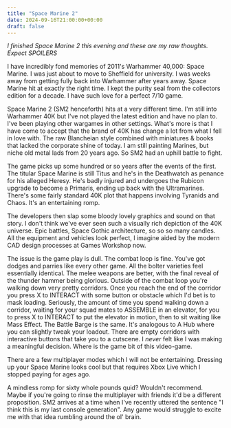 ```yaml
---
title: "Space Marine 2"
date: 2024-09-16T21:00:00+00:00
draft: false
---
```


_I finished Space Marine 2 this evening and these are my raw thoughts. Expect SPOILERS_

I have incredibly fond memories of 2011's Warhammer 40,000: Space Marine. I was just about to move to Sheffield for university. I was weeks away from getting fully back into Warhammer after years away. Space Marine hit at exactly the right time. I kept the purity seal from the collectors edition for a decade. I have such love for a perfect 7/10 game.

Space Marine 2 (SM2 henceforth) hits at a very different time. I'm still into Warhammer 40K but I've not played the latest edition and have no plan to. I've been playing other wargames in other settings. What's more is that I have come to accept that the brand of 40K has change a lot from what I fell in love with. The raw Blancheian style combined with miniatures & books that lacked the corporate shine of today. I am still painting Marines, but niche old metal lads from 20 years ago. So SM2 had an uphill battle to fight. 

The game picks up some hundred or so years after the events of the first. The titular Space Marine is still Titus and he's in the Deathwatch as penance for his alleged Heresy. He's badly injured and undergoes the Rubicon upgrade to become a Primaris, ending up back with the Ultramarines. There's some fairly standard 40K plot that happens involving Tyranids and Chaos. It's an entertaining romp.

The developers then slap some bloody lovely graphics and sound on that story. I don't think we've ever seen such a visually rich depiction of the 40K universe. Epic battles, Space Gothic architecture, so so so many candles. All the equipment and vehicles look perfect, I imagine aided by the modern CAD design processes at Games Workshop now.

The issue is the game play is dull. The combat loop is fine. You've got dodges and parries like every other game. All the bolter varieties feel essentially identical. The melee weapons are better, with the final reveal of the thunder hammer being glorious. Outside of the combat loop you're walking down very pretty corridors. Once you reach the end of the corridor you press X to INTERACT with some button or obstacle which I'd bet is to mask loading. Seriously, the amount of time you spend walking down a corridor, waiting for your squad mates to ASSEMBLE in an elevator, for you to press X to INTERACT to put the elevator in motion, then to sit waiting like Mass Effect. The Battle Barge is the same. It's analogous to A Hub where you can slightly tweak your loadout. There are empty corridors with interactive buttons that take you to a cutscene. I _never_ felt like I was making a meaningful decision. Where is the game bit of this video-game.

There are a few multiplayer modes which I will not be entertaining. Dressing up your Space Marine looks cool but that requires Xbox Live which I stopped paying for ages ago.

A mindless romp for sixty whole pounds quid? Wouldn't recommend. Maybe if you're going to rinse the multiplayer with friends it'd be a different proposition. SM2 arrives at a time when I've recently uttered the sentence "I think this is my last console generation". Any game would struggle to excite me with that idea rumbling around the ol' brain.